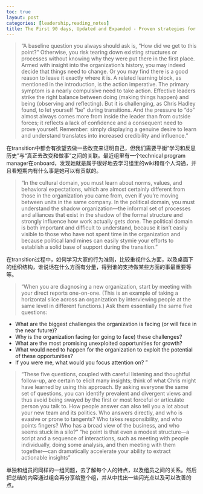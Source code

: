 ```yaml
---
toc: true
layout: post
categories: [leadership,reading_notes]
title: The First 90 days, Updated and Expanded - Proven strategies for getting up to speed faster and smarter - 9
---
```

> “A baseline question you always should ask is, “How did we get to this point?” Otherwise, you risk tearing down existing structures or processes without knowing why they were put there in the first place. Armed with insight into the organization’s history, you may indeed decide that things need to change. Or you may find there is a good reason to leave it exactly where it is.
A related learning block, as mentioned in the introduction, is the action imperative. The primary symptom is a nearly compulsive need to take action. Effective leaders strike the right balance between doing (making things happen) and being (observing and reflecting). But it is challenging, as Chris Hadley found, to let yourself “be” during transitions. And the pressure to “do” almost always comes more from inside the leader than from outside forces; it reflects a lack of confidence and a consequent need to prove yourself. Remember: simply displaying a genuine desire to learn and understand translates into increased credibility and influence.”

在transition中都会有欲望去做一些改变来证明自己，但我们需要平衡“学习和反思历史”与“真正去改变和做事”之间的关联。最近组里有一个technical program manager在onboard，发现她就是属于很好地去学习组里的wiki和每个人沟通，并且看短期内有什么事是她可以有贡献的。

> “In the cultural domain, you must learn about norms, values, and behavioral expectations, which are almost certainly different from those in the organization you came from, even if you’re moving between units in the same company. In the political domain, you must understand the shadow organization—the informal set of processes and alliances that exist in the shadow of the formal structure and strongly influence how work actually gets done. The political domain is both important and difficult to understand, because it isn’t easily visible to those who have not spent time in the organization and because political land mines can easily stymie your efforts to establish a solid base of support during the transition.”

在transition过程中，如何学习大家的行为准则，比较重视什么方面，以及桌面下的组织结构，谁说话在什么方面有分量，得到谁的支持做某些方面的事最重要等等。

> “When you are diagnosing a new organization, start by meeting with your direct reports one-on-one. (This is an example of taking a horizontal slice across an organization by interviewing people at the same level in different functions.) Ask them essentially the same five questions:
- What are the biggest challenges the organization is facing (or will face in the near future)?
- Why is the organization facing (or going to face) these challenges?
- What are the most promising unexploited opportunities for growth?
- What would need to happen for the organization to exploit the potential of these opportunities?
- If you were me, what would you focus attention on?
”
> “These five questions, coupled with careful listening and thoughtful follow-up, are certain to elicit many insights; think of what Chris might have learned by using this approach. By asking everyone the same set of questions, you can identify prevalent and divergent views and thus avoid being swayed by the first or most forceful or articulate person you talk to. How people answer can also tell you a lot about your new team and its politics. Who answers directly, and who is evasive or prone to tangents? Who takes responsibility, and who points fingers? Who has a broad view of the business, and who seems stuck in a silo?”
> “he point is that even a modest structure—a script and a sequence of interactions, such as meeting with people individually, doing some analysis, and then meeting with them together—can dramatically accelerate your ability to extract actionable insights”

单独和组员问同样的一组问题，去了解每个人的特点，以及组员之间的关系。然后把总结的内容通过组会再分享给整个组，并从中找出一些闪光点以及可以改善的点。



